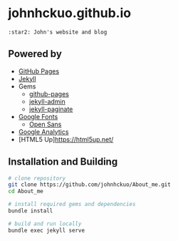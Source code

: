 

# johnhckuo.github.io

~~~~~~~~~~~~~~~~~~~~~~~~~~~~~~~~~~~~~~~~~~~~~~~~~~~~~~~~~~
:star2: John's website and blog
~~~~~~~~~~~~~~~~~~~~~~~~~~~~~~~~~~~~~~~~~~~~~~~~~~~~~~~~~~

## Powered by

- [GitHub Pages](https://pages.github.com/)
- [Jekyll](https://jekyllrb.com/)
- Gems
  - [github-pages](https://rubygems.org/gems/github-pages)
  - [jekyll-admin](https://rubygems.org/gems/jekyll-admin)
  - [jekyll-paginate](https://rubygems.org/gems/jekyll-paginate)
- [Google Fonts](https://fonts.google.com/)
  - [Open Sans](https://fonts.google.com/specimen/Open+Sans)
- [Google Analytics](https://analytics.google.com/)
- [HTML5 Up]https://html5up.net/

## Installation and Building

```bash
# clone repository
git clone https://github.com/johnhckuo/About_me.git
cd About_me

# install required gems and dependencies
bundle install

# build and run locally
bundle exec jekyll serve
```
